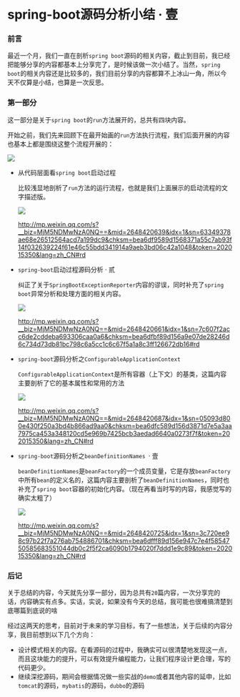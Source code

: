 # spring-boot源码分析小结 · 壹

### 前言

最近一个月，我们一直在剖析`spring boot`源码的相关内容，截止到目前，我已经把能够分享的内容都基本上分享完了，是时候该做一次小结了。当然，`spring boot`的相关内容还是比较多的，我们目前分享的内容都算不上冰山一角，所以今天不仅算是小结，也算是一次反思。

### 第一部分
这一部分是关于`spring boot`的`run`方法展开的，总共有四块内容。

开始之前，我们先来回顾下在最开始画的`run`方法执行流程，我们后面开展的内容也基本上都是围绕这整个流程开展的：

![](https://syske-pic-bed.oss-cn-hangzhou.aliyuncs.com/imgs/images/run方法运行时序图.svg)


- 从代码层面看`spring boot`启动过程

  比较浅显地剖析了`run`方法的运行流程，也就是我们上面展示的启动流程的文字描述版。

  ![](https://syske-pic-bed.oss-cn-hangzhou.aliyuncs.com/imgs/blog/face-img-8819ef8d05b144fcb923c2a8a26a7dae.jpg)

  http://mp.weixin.qq.com/s?__biz=MjM5NDMwNzA0NQ==&mid=2648420639&idx=1&sn=63349378ae68e26512564acd7a199dc9&chksm=bea6df9589d1568371a55c7ab93f14f032639224f61e46c55bdd341914a9aeb3bd06c42a1048&token=202015350&lang=zh_CN#rd

- `spring-boot`启动过程源码分析 · 贰

  纠正了关于`SpringBootExceptionReporter`内容的谬误，同时补充了`spring boot`异常分析和处理方面的相关内容。

  ![](https://syske-pic-bed.oss-cn-hangzhou.aliyuncs.com/imgs/blog/face-img-a6dc65f21dea4be9b9e5e067cec319d4.jpg)

  http://mp.weixin.qq.com/s?__biz=MjM5NDMwNzA0NQ==&mid=2648420661&idx=1&sn=7c607f2acc6de2cddeba693306caa0a6&chksm=bea6dfbf89d156a9e07de28246d6c734d73db81bc798c6a5cc1c6c67f5a1a8c3ff126672db16#rd

- `spring-boot`源码分析之`ConfigurableApplicationContext`

  `ConfigurableApplicationContext`是所有容器（上下文）的基类，这篇内容主要剖析了它的基本属性和常用的方法

  ![](https://syske-pic-bed.oss-cn-hangzhou.aliyuncs.com/imgs/blog/face-img-a5c342044e8d46c9bf6df180c6777553.jpg)

  http://mp.weixin.qq.com/s?__biz=MjM5NDMwNzA0NQ==&mid=2648420687&idx=1&sn=05093d800e430f250a3bd4b866ad9aa0&chksm=bea6dfc589d156d3871d7e5a3aa7975ca453a348120cd5e969b7425bcb3aedad6640a0273f7f&token=202015350&lang=zh_CN#rd

- `spring-boot`源码分析之`beanDefinitionNames `· 壹

  `beanDefinitionNames`是`beanFactory`的一个成员变量，它是存放`beanFactory`中所有`bean`的定义名的，这篇内容主要剖析了`beanDefinitionNames`，同时也补充了`spring boot`容器的初始化内容。（现在再看当时写的内容，我感觉写的确实太粗了）

  ![](https://syske-pic-bed.oss-cn-hangzhou.aliyuncs.com/imgs/blog/face-img-ab4142cb248c42fdb3c3fd8fc01e7dce.jpg)

  http://mp.weixin.qq.com/s?__biz=MjM5NDMwNzA0NQ==&mid=2648420725&idx=1&sn=3c720ee98c97b22f7a276ab754886701&chksm=bea6dfff89d156e947c7e4f5854750585683551044db0c2f5f2ca6090b1794020f7ddd1e9c89&token=202015350&lang=zh_CN#rd
  

### 后记

关于总结的内容，今天就先分享一部分，因为总共有`20`篇内容，一次分享完的话，内容确实有点多。实话，实说，如果没有今天的总结，我可能也很难搞清楚到底哪篇到底说的啥

经过这两天的思考，目前对于未来的学习目标，有了一些想法，关于后续的内容分享，我目前想到以下几个方向：

- 设计模式相关的内容。在看源码的过程中，我确实可以很清楚地发现这一点，而且这块能力的提升，可以有效提升编程能力，让我们程序设计更合理，写的代码更少。
- 继续深挖源码，期间会根据情况做一些实战的`demo`或者其他内容的延申，比如`tomcat`的源码，`mybatis`的源码，`dubbo`的源码

  